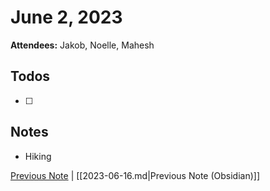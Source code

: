 # June 2, 2023

**Attendees:** Jakob, Noelle, Mahesh

## Todos

- [ ] 

## Notes

- Hiking

[Previous Note](2023\06\2023-06-16.md) | [[2023-06-16.md|Previous Note (Obsidian)]]